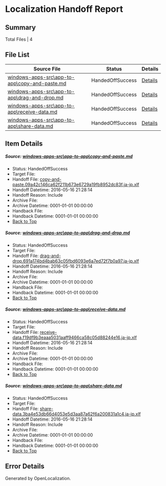 # <a name='report-top'></a> Localization Handoff Report

## Summary
 Total Files | 4

## File List
 Source File | Status | Details 
 ----------- | ------ | ------- 
 [windows-apps-src\app-to-app\copy-and-paste.md](https://github.com/Microsoft/windows-apps/blob/d9a25bcc889ebc7e55e484f2202a8f42c38bfb21/windows-apps-src/app-to-app/copy-and-paste.md) | HandedOffSuccess | [Details](#7001b3f5719b1deab22044b822466c9b358d52c0128)
 [windows-apps-src\app-to-app\drag-and-drop.md](https://github.com/Microsoft/windows-apps/blob/d9a25bcc889ebc7e55e484f2202a8f42c38bfb21/windows-apps-src/app-to-app/drag-and-drop.md) | HandedOffSuccess | [Details](#acf6fa35c2620de9fc11a83cb5c5ec3916067ad4129)
 [windows-apps-src\app-to-app\receive-data.md](https://github.com/Microsoft/windows-apps/blob/d9a25bcc889ebc7e55e484f2202a8f42c38bfb21/windows-apps-src/app-to-app/receive-data.md) | HandedOffSuccess | [Details](#7be3d9b9d24419e9238f6de56f17d4cd1732a897131)
 [windows-apps-src\app-to-app\share-data.md](https://github.com/Microsoft/windows-apps/blob/d9a25bcc889ebc7e55e484f2202a8f42c38bfb21/windows-apps-src/app-to-app/share-data.md) | HandedOffSuccess | [Details](#2df3ad6ef692c3834cb6d2fc5fbc43bd6d876f4c132)

## Item Details
##### <a name='7001b3f5719b1deab22044b822466c9b358d52c0128'></a> Source: [windows-apps-src\app-to-app\copy-and-paste.md](https://github.com/Microsoft/windows-apps/blob/d9a25bcc889ebc7e55e484f2202a8f42c38bfb21/windows-apps-src/app-to-app/copy-and-paste.md)
* Status: HandedOffSuccess
* Target File: 
* Handoff File: [copy-and-paste.09a42c146ca62f211b673e6729a19fb8952dc83f.ja-jp.xlf](https://github.com/Microsoft/WDG.handoff/blob/6ac3e7f7a05d51188691cd45cfcd9e50757689b6/ol-handoff/Microsoft/windows-apps.ja-jp/master/copy-and-paste.09a42c146ca62f211b673e6729a19fb8952dc83f.ja-jp.xlf)
* Handoff Datetime: 2016-05-16 21:28:14
* Handoff Reason: Include
* Archive File: 
* Archive Datetime: 0001-01-01 00:00:00
* Handback File: 
* Handback Datetime: 0001-01-01 00:00:00
* [Back to Top](#report-top)

##### <a name='acf6fa35c2620de9fc11a83cb5c5ec3916067ad4129'></a> Source: [windows-apps-src\app-to-app\drag-and-drop.md](https://github.com/Microsoft/windows-apps/blob/d9a25bcc889ebc7e55e484f2202a8f42c38bfb21/windows-apps-src/app-to-app/drag-and-drop.md)
* Status: HandedOffSuccess
* Target File: 
* Handoff File: [drag-and-drop.691a174bd4bab63c05fbd6093e6a7ed72f7b0a97.ja-jp.xlf](https://github.com/Microsoft/WDG.handoff/blob/6ac3e7f7a05d51188691cd45cfcd9e50757689b6/ol-handoff/Microsoft/windows-apps.ja-jp/master/drag-and-drop.691a174bd4bab63c05fbd6093e6a7ed72f7b0a97.ja-jp.xlf)
* Handoff Datetime: 2016-05-16 21:28:14
* Handoff Reason: Include
* Archive File: 
* Archive Datetime: 0001-01-01 00:00:00
* Handback File: 
* Handback Datetime: 0001-01-01 00:00:00
* [Back to Top](#report-top)

##### <a name='7be3d9b9d24419e9238f6de56f17d4cd1732a897131'></a> Source: [windows-apps-src\app-to-app\receive-data.md](https://github.com/Microsoft/windows-apps/blob/d9a25bcc889ebc7e55e484f2202a8f42c38bfb21/windows-apps-src/app-to-app/receive-data.md)
* Status: HandedOffSuccess
* Target File: 
* Handoff File: [receive-data.f19df9b3eaaa5031aaff9466ca58c05d88244e16.ja-jp.xlf](https://github.com/Microsoft/WDG.handoff/blob/6ac3e7f7a05d51188691cd45cfcd9e50757689b6/ol-handoff/Microsoft/windows-apps.ja-jp/master/receive-data.f19df9b3eaaa5031aaff9466ca58c05d88244e16.ja-jp.xlf)
* Handoff Datetime: 2016-05-16 21:28:14
* Handoff Reason: Include
* Archive File: 
* Archive Datetime: 0001-01-01 00:00:00
* Handback File: 
* Handback Datetime: 0001-01-01 00:00:00
* [Back to Top](#report-top)

##### <a name='2df3ad6ef692c3834cb6d2fc5fbc43bd6d876f4c132'></a> Source: [windows-apps-src\app-to-app\share-data.md](https://github.com/Microsoft/windows-apps/blob/d9a25bcc889ebc7e55e484f2202a8f42c38bfb21/windows-apps-src/app-to-app/share-data.md)
* Status: HandedOffSuccess
* Target File: 
* Handoff File: [share-data.3ba4e53db66d4053e5d3aa87a62f6a200831a1c4.ja-jp.xlf](https://github.com/Microsoft/WDG.handoff/blob/6ac3e7f7a05d51188691cd45cfcd9e50757689b6/ol-handoff/Microsoft/windows-apps.ja-jp/master/share-data.3ba4e53db66d4053e5d3aa87a62f6a200831a1c4.ja-jp.xlf)
* Handoff Datetime: 2016-05-16 21:28:14
* Handoff Reason: Include
* Archive File: 
* Archive Datetime: 0001-01-01 00:00:00
* Handback File: 
* Handback Datetime: 0001-01-01 00:00:00
* [Back to Top](#report-top)


## Error Details

Generated by OpenLocalization.
